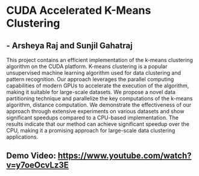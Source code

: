 # CUDA Accelerated K-Means Clustering

## - Arsheya Raj and Sunjil Gahatraj

This project contains an efficient implementation of the k-means clustering algorithm on the
CUDA platform. K-means clustering is a popular unsupervised machine learning algorithm used for data
clustering and pattern recognition. Our approach leverages the parallel computing capabilities of modern
GPUs to accelerate the execution of the algorithm, making it suitable for large-scale datasets. We
propose a novel data partitioning technique and parallelize the key computations of the k-means
algorithm, distance computation. We demonstrate the effectiveness of our approach through extensive
experiments on various datasets and show significant speedups compared to a CPU-based
implementation. The results indicate that our method can achieve significant speedup over the CPU,
making it a promising approach for large-scale data clustering applications.

## Demo Video: https://www.youtube.com/watch?v=y7oeOcvLz3E

